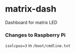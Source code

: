 # matrix-dash
Dashboard for matrix LED

### Changes to Raspberry Pi

```isolcpus=3``` in `/boot/cmdline.txt`